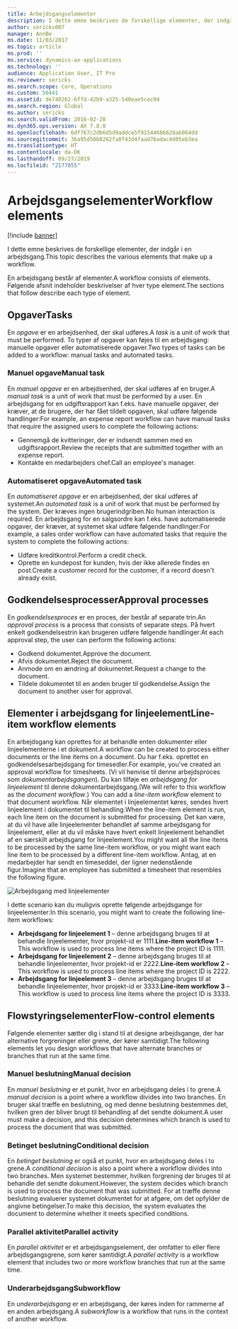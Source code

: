 ```yaml
---
title: Arbejdsgangselementer
description: I dette emne beskrives de forskellige elementer, der indgår i en arbejdsgang.
author: sericks007
manager: AnnBe
ms.date: 11/03/2017
ms.topic: article
ms.prod: ''
ms.service: dynamics-ax-applications
ms.technology: ''
audience: Application User, IT Pro
ms.reviewer: sericks
ms.search.scope: Core, Operations
ms.custom: 56441
ms.assetid: de740262-6ffd-42b9-a325-540eae5cec94
ms.search.region: Global
ms.author: sericks
ms.search.validFrom: 2016-02-28
ms.dyn365.ops.version: AX 7.0.0
ms.openlocfilehash: 6df767c2db6d5d9addce5f91544686628ab064dd
ms.sourcegitcommit: 3ba95d50b8262fa0f43d4faad76adac4d05eb3ea
ms.translationtype: HT
ms.contentlocale: da-DK
ms.lasthandoff: 09/27/2019
ms.locfileid: "2177055"
---
```

# <a name="workflow-elements"></a><span data-ttu-id="856cd-103">Arbejdsgangselementer</span><span class="sxs-lookup"><span data-stu-id="856cd-103">Workflow elements</span></span>

[!include [banner](../includes/banner.md)]

<span data-ttu-id="856cd-104">I dette emne beskrives de forskellige elementer, der indgår i en arbejdsgang.</span><span class="sxs-lookup"><span data-stu-id="856cd-104">This topic describes the various elements that make up a workflow.</span></span>

<span data-ttu-id="856cd-105">En arbejdsgang består af elementer.</span><span class="sxs-lookup"><span data-stu-id="856cd-105">A workflow consists of elements.</span></span> <span data-ttu-id="856cd-106">Følgende afsnit indeholder beskrivelser af hver type element.</span><span class="sxs-lookup"><span data-stu-id="856cd-106">The sections that follow describe each type of element.</span></span>

## <a name="tasks"></a><span data-ttu-id="856cd-107">Opgaver</span><span class="sxs-lookup"><span data-stu-id="856cd-107">Tasks</span></span>

<span data-ttu-id="856cd-108">En *opgave* er en arbejdsenhed, der skal udføres.</span><span class="sxs-lookup"><span data-stu-id="856cd-108">A *task* is a unit of work that must be performed.</span></span> <span data-ttu-id="856cd-109">To typer af opgaver kan føjes til en arbejdsgang: manuelle opgaver eller automatiserede opgaver.</span><span class="sxs-lookup"><span data-stu-id="856cd-109">Two types of tasks can be added to a workflow: manual tasks and automated tasks.</span></span>

### <a name="manual-task"></a><span data-ttu-id="856cd-110">Manuel opgave</span><span class="sxs-lookup"><span data-stu-id="856cd-110">Manual task</span></span>

<span data-ttu-id="856cd-111">En *manuel opgave* er en arbejdsenhed, der skal udføres af en bruger.</span><span class="sxs-lookup"><span data-stu-id="856cd-111">A *manual task* is a unit of work that must be performed by a user.</span></span> <span data-ttu-id="856cd-112">En arbejdsgang for en udgiftsrapport kan f.eks. have manuelle opgaver, der kræver, at de brugere, der har fået tildelt opgaven, skal udføre følgende handlinger:</span><span class="sxs-lookup"><span data-stu-id="856cd-112">For example, an expense report workflow can have manual tasks that require the assigned users to complete the following actions:</span></span>

- <span data-ttu-id="856cd-113">Gennemgå de kvitteringer, der er indsendt sammen med en udgiftsrapport.</span><span class="sxs-lookup"><span data-stu-id="856cd-113">Review the receipts that are submitted together with an expense report.</span></span>
- <span data-ttu-id="856cd-114">Kontakte en medarbejders chef.</span><span class="sxs-lookup"><span data-stu-id="856cd-114">Call an employee's manager.</span></span>

### <a name="automated-task"></a><span data-ttu-id="856cd-115">Automatiseret opgave</span><span class="sxs-lookup"><span data-stu-id="856cd-115">Automated task</span></span>

<span data-ttu-id="856cd-116">En *automatiseret opgave* er en arbejdsenhed, der skal udføres af systemet.</span><span class="sxs-lookup"><span data-stu-id="856cd-116">An *automated task* is a unit of work that must be performed by the system.</span></span> <span data-ttu-id="856cd-117">Der kræves ingen brugerindgriben.</span><span class="sxs-lookup"><span data-stu-id="856cd-117">No human interaction is required.</span></span> <span data-ttu-id="856cd-118">En arbejdsgang for en salgsordre kan f.eks. have automatiserede opgaver, der kræver, at systemet skal udføre følgende handlinger:</span><span class="sxs-lookup"><span data-stu-id="856cd-118">For example, a sales order workflow can have automated tasks that require the system to complete the following actions:</span></span>

- <span data-ttu-id="856cd-119">Udføre kreditkontrol.</span><span class="sxs-lookup"><span data-stu-id="856cd-119">Perform a credit check.</span></span>
- <span data-ttu-id="856cd-120">Oprette en kundepost for kunden, hvis der ikke allerede findes en post.</span><span class="sxs-lookup"><span data-stu-id="856cd-120">Create a customer record for the customer, if a record doesn't already exist.</span></span>

## <a name="approval-processes"></a><span data-ttu-id="856cd-121">Godkendelsesprocesser</span><span class="sxs-lookup"><span data-stu-id="856cd-121">Approval processes</span></span>

<span data-ttu-id="856cd-122">En *godkendelsesproces* er en proces, der består af separate trin.</span><span class="sxs-lookup"><span data-stu-id="856cd-122">An *approval process* is a process that consists of separate steps.</span></span> <span data-ttu-id="856cd-123">På hvert enkelt godkendelsestrin kan brugeren udføre følgende handlinger:</span><span class="sxs-lookup"><span data-stu-id="856cd-123">At each approval step, the user can perform the following actions:</span></span>

- <span data-ttu-id="856cd-124">Godkend dokumentet.</span><span class="sxs-lookup"><span data-stu-id="856cd-124">Approve the document.</span></span>
- <span data-ttu-id="856cd-125">Afvis dokumentet.</span><span class="sxs-lookup"><span data-stu-id="856cd-125">Reject the document.</span></span>
- <span data-ttu-id="856cd-126">Anmode om en ændring af dokumentet.</span><span class="sxs-lookup"><span data-stu-id="856cd-126">Request a change to the document.</span></span>
- <span data-ttu-id="856cd-127">Tildele dokumentet til en anden bruger til godkendelse.</span><span class="sxs-lookup"><span data-stu-id="856cd-127">Assign the document to another user for approval.</span></span>

## <a name="line-item-workflow-elements"></a><span data-ttu-id="856cd-128">Elementer i arbejdsgang for linjeelement</span><span class="sxs-lookup"><span data-stu-id="856cd-128">Line-item workflow elements</span></span>

<span data-ttu-id="856cd-129">En arbejdsgang kan oprettes for at behandle enten dokumenter eller linjeelementerne i et dokument.</span><span class="sxs-lookup"><span data-stu-id="856cd-129">A workflow can be created to process either documents or the line items on a document.</span></span> <span data-ttu-id="856cd-130">Du har f.eks. oprettet en godkendelsesarbejdsgang for timesedler.</span><span class="sxs-lookup"><span data-stu-id="856cd-130">For example, you've created an approval workflow for timesheets.</span></span> <span data-ttu-id="856cd-131">(Vi vil henvise til denne arbejdsproces som *dokumentarbejdsgangen*). Du kan tilføje en *arbejdsgang for linjeelement* til denne dokumentarbejdsgang.</span><span class="sxs-lookup"><span data-stu-id="856cd-131">(We will refer to this workflow as the *document workflow*.) You can add a *line-item workflow* element to that document workflow.</span></span> <span data-ttu-id="856cd-132">Når elementet i linjeelementet køres, sendes hvert linjeelement i dokumentet til behandling.</span><span class="sxs-lookup"><span data-stu-id="856cd-132">When the line-item element is run, each line item on the document is submitted for processing.</span></span> <span data-ttu-id="856cd-133">Det kan være, at du vil have alle linjeelementer behandlet af samme arbejdsgang for linjeelement, eller at du vil måske have hvert enkelt linjeelement behandlet af en særskilt arbejdsgang for linjeelement.</span><span class="sxs-lookup"><span data-stu-id="856cd-133">You might want all the line items to be processed by the same line-item workflow, or you might want each line item to be processed by a different line-item workflow.</span></span> <span data-ttu-id="856cd-134">Antag, at en medarbejder har sendt en timeseddel, der ligner nedenstående figur.</span><span class="sxs-lookup"><span data-stu-id="856cd-134">Imagine that an employee has submitted a timesheet that resembles the following figure.</span></span>

![Arbejdsgang med linjeelementer](./media/workflow_lineitemworkflow.gif)

<span data-ttu-id="856cd-136">I dette scenario kan du muligvis oprette følgende arbejdsgange for linjeelementer:</span><span class="sxs-lookup"><span data-stu-id="856cd-136">In this scenario, you might want to create the following line-item workflows:</span></span>

- <span data-ttu-id="856cd-137">**Arbejdsgang for linjeelement 1** – denne arbejdsgang bruges til at behandle linjeelementer, hvor projekt-id er 1111.</span><span class="sxs-lookup"><span data-stu-id="856cd-137">**Line-item workflow 1** – This workflow is used to process line items where the project ID is 1111.</span></span>
- <span data-ttu-id="856cd-138">**Arbejdsgang for linjeelement 2** – denne arbejdsgang bruges til at behandle linjeelementer, hvor projekt-id er 2222.</span><span class="sxs-lookup"><span data-stu-id="856cd-138">**Line-item workflow 2** – This workflow is used to process line items where the project ID is 2222.</span></span>
- <span data-ttu-id="856cd-139">**Arbejdsgang for linjeelement 3** – denne arbejdsgang bruges til at behandle linjeelementer, hvor projekt-id er 3333.</span><span class="sxs-lookup"><span data-stu-id="856cd-139">**Line-item workflow 3** – This workflow is used to process line items where the project ID is 3333.</span></span>

## <a name="flow-control-elements"></a><span data-ttu-id="856cd-140">Flowstyringselementer</span><span class="sxs-lookup"><span data-stu-id="856cd-140">Flow-control elements</span></span>

<span data-ttu-id="856cd-141">Følgende elementer sætter dig i stand til at designe arbejdsgange, der har alternative forgreninger eller grene, der kører samtidigt.</span><span class="sxs-lookup"><span data-stu-id="856cd-141">The following elements let you design workflows that have alternate branches or branches that run at the same time.</span></span>

### <a name="manual-decision"></a><span data-ttu-id="856cd-142">Manuel beslutning</span><span class="sxs-lookup"><span data-stu-id="856cd-142">Manual decision</span></span>

<span data-ttu-id="856cd-143">En *manuel beslutning* er et punkt, hvor en arbejdsgang deles i to grene.</span><span class="sxs-lookup"><span data-stu-id="856cd-143">A *manual decision* is a point where a workflow divides into two branches.</span></span> <span data-ttu-id="856cd-144">En bruger skal træffe en beslutning, og med denne beslutning bestemmes det, hvilken gren der bliver brugt til behandling af det sendte dokument.</span><span class="sxs-lookup"><span data-stu-id="856cd-144">A user must make a decision, and this decision determines which branch is used to process the document that was submitted.</span></span>

### <a name="conditional-decision"></a><span data-ttu-id="856cd-145">Betinget beslutning</span><span class="sxs-lookup"><span data-stu-id="856cd-145">Conditional decision</span></span>

<span data-ttu-id="856cd-146">En *betinget beslutning* er også et punkt, hvor en arbejdsgang deles i to grene.</span><span class="sxs-lookup"><span data-stu-id="856cd-146">A *conditional decision* is also a point where a workflow divides into two branches.</span></span> <span data-ttu-id="856cd-147">Men systemet bestemmer, hvilken forgrening der bruges til at behandle det sendte dokument.</span><span class="sxs-lookup"><span data-stu-id="856cd-147">However, the system decides which branch is used to process the document that was submitted.</span></span> <span data-ttu-id="856cd-148">For at træffe denne beslutning evaluerer systemet dokumentet for at afgøre, om det opfylder de angivne betingelser.</span><span class="sxs-lookup"><span data-stu-id="856cd-148">To make this decision, the system evaluates the document to determine whether it meets specified conditions.</span></span>

### <a name="parallel-activity"></a><span data-ttu-id="856cd-149">Parallel aktivitet</span><span class="sxs-lookup"><span data-stu-id="856cd-149">Parallel activity</span></span>

<span data-ttu-id="856cd-150">En *parallel aktivitet* er et arbejdsgangselement, der omfatter to eller flere arbejdsgangsgrene, som kører samtidigt.</span><span class="sxs-lookup"><span data-stu-id="856cd-150">A *parallel activity* is a workflow element that includes two or more workflow branches that run at the same time.</span></span>

### <a name="subworkflow"></a><span data-ttu-id="856cd-151">Underarbejdsgang</span><span class="sxs-lookup"><span data-stu-id="856cd-151">Subworkflow</span></span>

<span data-ttu-id="856cd-152">En *underarbejdsgang* er en arbejdsgang, der køres inden for rammerne af en anden arbejdsgang.</span><span class="sxs-lookup"><span data-stu-id="856cd-152">A *subworkflow* is a workflow that runs in the context of another workflow.</span></span>
